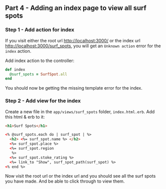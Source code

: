## Part 4 - Adding an index page to view all surf spots

### Step 1 - Add action for index

If you visit either the root url [http://localhost:3000/](http://localhost:3000/) or the index url [http://localhost:3000/surf_spots](http://localhost:3000/surf_spots), you will get an `Unknown action` error for the `index` action.

Add index action to the controller:

```ruby
def index
  @surf_spots = SurfSpot.all
end
```
You should now be getting the missing template error for the index.

### Step 2 - Add view for the index

Create a new file in the `app/views/surf_spots` folder, `index.html.erb`.
Add this html & erb to it:
```html
<h1>Surf Spots</h1>

<% @surf_spots.each do | surf_spot | %>
  <h2> <%= surf_spot.name %> </h2>
  <%= surf_spot.place %>
  <%= surf_spot.region
   %>
  <%= surf_spot.stoke_rating %>
  <%= link_to "Show", surf_spot_path(surf_spot) %>
<% end %>
```
Now visit the root url or the index url and you should see all the surf spots you have made. And be able to click through to view them.

